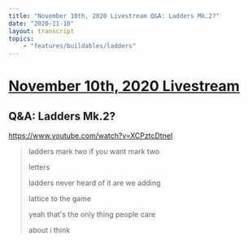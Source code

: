 ```yaml
---
title: "November 10th, 2020 Livestream Q&A: Ladders Mk.2?"
date: "2020-11-10"
layout: transcript
topics:
    - "features/buildables/ladders"
---
```

# [November 10th, 2020 Livestream](../2020-11-10.md)
## Q&A: Ladders Mk.2?
https://www.youtube.com/watch?v=XCPztcDtneI
> ladders mark two if you want mark two
> 
> letters
> 
> ladders never heard of it are we adding
> 
> lattice to the game
> 
> yeah that's the only thing people care
> 
> about i think
> 
